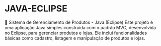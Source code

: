# JAVA-ECLIPSE
🛒 Sistema de Gerenciamento de Produtos - Java (Eclipse) Este projeto é uma aplicação Java simples construída com o padrão MVC, desenvolvida no Eclipse, para gerenciar produtos e lojas. Ele inclui funcionalidades básicas como cadastro, listagem e manipulação de produtos e lojas.
